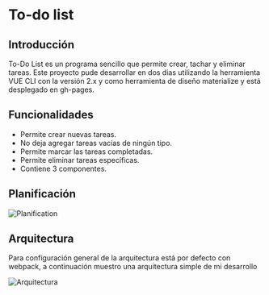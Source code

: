 # To-do list

## Introducción 

To-Do List es un programa sencillo que permite crear, tachar y eliminar tareas.
Este proyecto pude desarrollar en dos dias utilizando la herramienta VUE CLI con la versión 2.x y como herramienta de diseño materialize y está desplegado en gh-pages.

## Funcionalidades

* Permite crear nuevas tareas.
* No deja agregar tareas vacías de ningún tipo.
* Permite marcar las tareas completadas.
* Permite eliminar tareas específicas.
* Contiene 3 componentes.
 
## Planificación

![Planification](https://scontent.flim6-1.fna.fbcdn.net/v/t1.15752-9/43006843_337788840130203_9052575867691073536_n.png?_nc_cat=111&_nc_eui2=AeEVss3pipFbrtkjJhsiYdueY-9BhPsFcBz1gwXLWXkpQJrC8bqfI_AbfvA2qbLki1IIFZzAABWfTCBDCKf2PchqWq8sdV7H12p3Ulma5AUr1Q&oh=5e4d697aa0dd0d14f61759868bf8c87e&oe=5C566927)

## Arquitectura 

Para configuración general de la arquitectura está por defecto con webpack, a continuación muestro una arquitectura simple de mi desarrollo

![Arquitectura](https://scontent.flim6-1.fna.fbcdn.net/v/t1.15752-9/43024081_688725254834823_9118071245621952512_n.png?_nc_cat=109&_nc_eui2=AeFXhOZQd1QV3bPieIeJ4I-aoSaoj3dawMxhSVUrK2AN7otuWNPqk5pzeizrrho6UnCUhGw7u2_g0UXQ1tSKhT93rSwd24CPMXb_OxW6uO_izQ&oh=a856e62981665eed6d8212e6e31c6733&oe=5C22AE3E)



